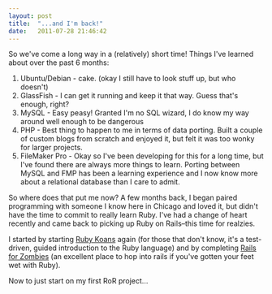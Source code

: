 ```yaml
---
layout: post
title:  "...and I'm back!"
date:   2011-07-28 21:46:42
---
```


So we've come a long way in a (relatively) short time! Things I've learned about over the past 6 months:
<ol>
  <li>Ubuntu/Debian - cake. (okay I still have to look stuff up, but who doesn't)</li>
  <li>GlassFish - I can get it running and keep it that way. Guess that's enough, right?</li>
  <li>MySQL - Easy peasy! Granted I'm no SQL wizard, I do know my way around well enough to be dangerous</li>
  <li>PHP - Best thing to happen to me in terms of data porting. Built a couple of custom blogs from scratch and enjoyed it, but felt it was too wonky for larger projects.</li>
  <li>FileMaker Pro - Okay so I've been developing for this for a long time, but I've found there are always more things to learn. Porting between MySQL and FMP has been a learning experience and I now know more about a relational database than I care to admit.</li>
</ol>
So where does that put me now? A few months back, I began paired programming with someone I know here in Chicago and loved it, but didn't have the time to commit to really learn Ruby. I've had a change of heart recently and came back to picking up Ruby on Rails–this time for realzies.

I started by starting <a href="http://rubykoans.com/">Ruby Koans</a> again (for those that don't know, it's a test-driven, guided introduction to the Ruby language) and by completing <a href="http://railsforzombies.org/">Rails for Zombies</a> (an excellent place to hop into rails if you've gotten your feet wet with Ruby).

Now to just start on my first RoR project...
